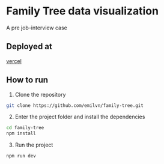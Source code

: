 # Family Tree data visualization
A pre job-interview case

## Deployed at
[vercel](https://family-tree-emilvn.vercel.app/)

## How to run
1. Clone the repository
```bash
git clone https://github.com/emilvn/family-tree.git
```

2. Enter the project folder and install the dependencies
```bash
cd family-tree
npm install
```

3. Run the project
```bash
npm run dev
```